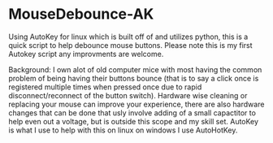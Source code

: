 # MouseDebounce-AK
Using AutoKey for linux which is built off of and utilizes python, this is a quick script to help debounce mouse buttons.
Please note this is my first Autokey script any improvments are welcome.

Background:
I own alot of old computer mice with most having the common problem of being having their buttons bounce (that is to say a click once is registered multiple times when pressed once due to rapid disconnect/reconnect of the button switch).
Hardware wise cleaning or replacing your mouse can improve your experience, there are also hardware changes that can be done that usly involve adding of a small capactitor to help even out a voltage, but is outside this scope and my skill set.
AutoKey is what I use to help with this on linux on windows I use AutoHotKey.
